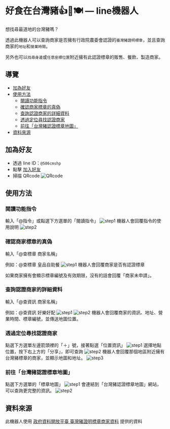 # 好食在台灣豬👍🐖🍽 — line機器人
想找尋最道地的台灣豬嗎？

透過此機器人可以查詢商家是否擁有行政院農委會認證的`臺灣豬證明標章`，並且查詢商家的`地址`和`營業時間`。

另外也可以`找尋身邊`或`任意座標位置`附近擁有此認證標章的販售、餐飲、製造商家。


## 導覽
* [加為好友](#addFriend)
* [使用方法](#directions)
  - [閱讀功能指令](#read)
  - [確認商家標章的真偽](#check)
  - [查詢認證商家的詳細資料](#info)
  - [透過定位尋找認證商家](#map)
  - [前往「台灣豬認證標章地圖」](#link)
* [資料來源](#dataSource)

## <a name="addFriend"></a>加為好友
* 透過 line ID：`@586cmshp`
* 點擊 [加入好友](https://line.me/R/ti/p/%40586cmshp)
* 掃描 QRcode
![QRcode](https://qr-official.line.me/sid/L/586cmshp.png)

## <a name="directions"></a>使用方法
### <a name="read"></a>閱讀功能指令

輸入「@指令」或點選下方選單的「閱讀指令」
![step1](./images/Screenshot_20211226-163531.png)
機器人會回覆指令的使用說明
![step2](./images/Screenshot_20211226-163611.png)

### <a name="check"></a>確認商家標章的真偽
輸入「@查標章 商家名稱」

例如：@查標章 皇品自助餐
![step1](./images/Screenshot_20211226-165806.png)
機器人會回覆商家是否有認證標章

如果商家擁有會顯示標章編號及有效期限，沒有的話會回覆「商家未申請」。

### <a name="info"></a>查詢認證商家的詳細資料
輸入「@查資訊 商家名稱」

例如：@查資訊 好樂好配
![step1](./images/Screenshot_20211226-170515.png)
![step2](./images/Screenshot_20211226-170541.png)
機器人會回覆商家的資訊、地址、營業時間、標章編號，並傳送地圖位置。

### <a name="map">透過定位尋找認證商家
點選下方選單左邊箭頭裡的「＋」號，接著點選「位置資訊」
![step1](./images/Screenshot_20211226-170628.png)
選擇地點位置，按下右上方的「分享」，即可查詢
![step2](./images/Screenshot_20211226-170704.png)
機器人會回覆那個地區附近擁有台灣豬標章的商家，並顯示地圖和地址。
![step3](./images/Screenshot_20211226-170720.png)

### <a name="link">前往「台灣豬認證標章地圖」
點選下方選單的「標章地圖」
![step1](./images/Screenshot_20211226-170800.png)
會連結到「台灣豬認證標章地圖」網站，可以查詢更完整的資訊。
![step2](./images/Screenshot_20211226-170813.png)

## <a name="dataSource"></a>資料來源
此機器人使用 [政府資料開放平臺 臺灣豬證明標章商家資料](https://data.gov.tw/dataset/136370) 提供的資料




